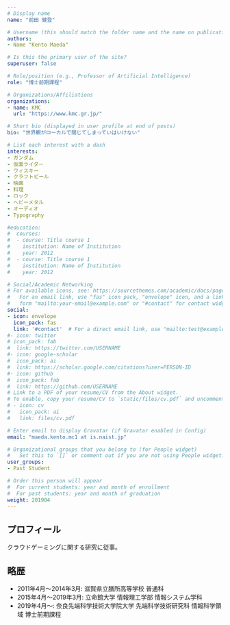 ```yaml
---
# Display name
name: "前田 健登"

# Username (this should match the folder name and the name on publications)
authors:
- Name "Kento Maeda"

# Is this the primary user of the site?
superuser: false

# Role/position (e.g., Professor of Artificial Intelligence)
role: "博士前期課程"

# Organizations/Affiliations
organizations:
- name: KMC
  url: "https://www.kmc.gr.jp/"

# Short bio (displayed in user profile at end of posts)
bio: "世界観がローカルで閉じてしまっていはいけない"

# List each interest with a dash
interests:
- ガンダム
- 仮面ライダー
- ウィスキー
- クラフトビール
- 映画
- 料理
- ロック
- ヘビーメタル
- オーディオ
- Typography

#education:
#  courses:
#  - course: Title course 1
#    institution: Name of Institution
#    year: 2012
#  - course: Title course 1
#    institution: Name of Institution
#    year: 2012

# Social/Academic Networking
# For available icons, see: https://sourcethemes.com/academic/docs/page-builder/#icons
#   For an email link, use "fas" icon pack, "envelope" icon, and a link in the
#   form "mailto:your-email@example.com" or "#contact" for contact widget.
social:
- icon: envelope
  icon_pack: fas
  link: '#contact'  # For a direct email link, use "mailto:test@example.org".
#- icon: twitter
# icon_pack: fab
#  link: https://twitter.com/USERNAME
#- icon: google-scholar
#  icon_pack: ai
#  link: https://scholar.google.com/citations?user=PERSON-ID
#- icon: github
#  icon_pack: fab
#  link: https://github.com/USERNAME
# Link to a PDF of your resume/CV from the About widget.
# To enable, copy your resume/CV to `static/files/cv.pdf` and uncomment the lines below.
# - icon: cv
#   icon_pack: ai
#   link: files/cv.pdf

# Enter email to display Gravatar (if Gravatar enabled in Config)
email: "maeda.kento.mc1 at is.naist.jp"

# Organizational groups that you belong to (for People widget)
#   Set this to `[]` or comment out if you are not using People widget.
user_groups:
- Past Student

# Order this person will appear
#  For current students: year and month of enrollment
#  For past students: year and month of graduation
weight: 201904
---
```


## プロフィール
クラウドゲーミングに関する研究に従事。

## 略歴

- 2011年4月〜2014年3月: 滋賀県立膳所高等学校 普通科
- 2015年4月〜2019年3月: 立命館大学 情報理工学部 情報システム学科
- 2019年4月～: 奈良先端科学技術大学院大学 先端科学技術研究科 情報科学領域 博士前期課程



